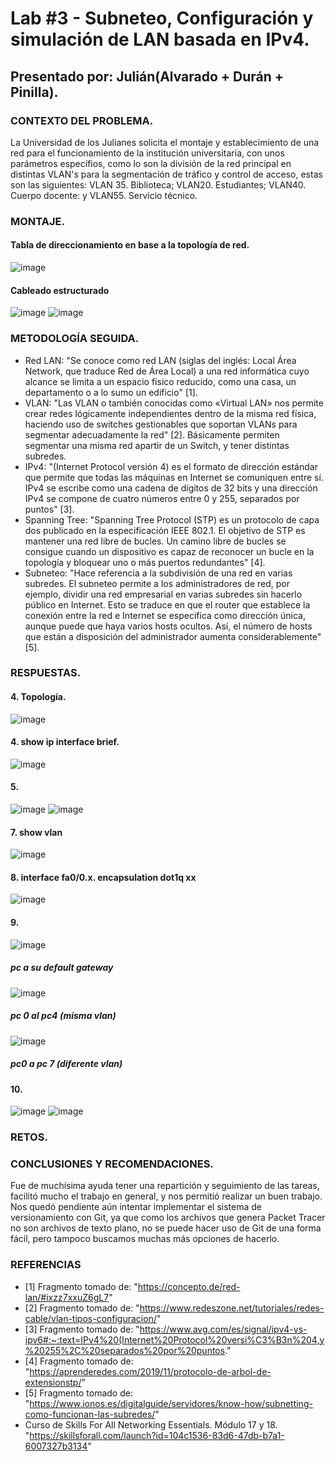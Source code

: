# Lab #3 - Subneteo, Configuración y simulación de LAN basada en IPv4.

## Presentado por: Julián(Alvarado + Durán + Pinilla).

### CONTEXTO DEL PROBLEMA.
La Universidad de los Julianes solicita el montaje y establecimiento de una red para el funcionamiento de la institución universitaria, con unos parámetros específios, como lo son la división de la red principal en distintas VLAN's para la segmentación de tráfico y control de acceso, estas son las siguientes: VLAN 35. Biblioteca; VLAN20. Estudiantes; VLAN40. Cuerpo docente: y VLAN55. Servicio técnico.

### MONTAJE.

#### Tabla de direccionamiento en base a la topología de red.
![image](https://user-images.githubusercontent.com/64561271/236713817-83a2477a-6888-4633-b49d-52c06f0a0dec.png)

#### Cableado estructurado
![image](https://user-images.githubusercontent.com/64561271/236714182-a845e1fd-0849-407a-a388-a9f3353b0b0a.png)
![image](https://user-images.githubusercontent.com/64561271/236714240-31508c51-d655-4171-bdbc-a7eacbd28038.png)




### METODOLOGÍA SEGUIDA.

* Red LAN: "Se conoce como red LAN (siglas del inglés: Local Área Network, que traduce Red de Área Local) a una red informática cuyo alcance se limita a un espacio físico reducido, como una casa, un departamento o a lo sumo un edificio" [1].
* VLAN: "Las VLAN o también conocidas como «Virtual LAN» nos permite crear redes lógicamente independientes dentro de la misma red física, haciendo uso de switches gestionables que soportan VLANs para segmentar adecuadamente la red" [2]. Básicamente permiten segmentar una misma red apartir de un Switch, y tener distintas subredes.
* IPv4: "(Internet Protocol versión 4) es el formato de dirección estándar que permite que todas las máquinas en Internet se comuniquen entre sí. IPv4 se escribe como una cadena de dígitos de 32 bits y una dirección IPv4 se compone de cuatro números entre 0 y 255, separados por puntos" [3].
* Spanning Tree: "Spanning Tree Protocol (STP) es un protocolo de capa dos publicado en la especificación IEEE 802.1.
El objetivo de STP es mantener una red libre de bucles. Un camino libre de bucles se consigue cuando un dispositivo es capaz de reconocer un bucle en la topología y bloquear uno o más puertos redundantes" [4].
* Subneteo: "Hace referencia a la subdivisión de una red en varias subredes. El subneteo permite a los administradores de red, por ejemplo, dividir una red empresarial en varias subredes sin hacerlo público en Internet. Esto se traduce en que el router que establece la conexión entre la red e Internet se especifica como dirección única, aunque puede que haya varios hosts ocultos. Así, el número de hosts que están a disposición del administrador aumenta considerablemente" [5].

### RESPUESTAS.

#### 4. Topología.
![image](https://user-images.githubusercontent.com/64561271/236714304-37d601de-2ba9-4122-928f-c5442c8770d7.png)


#### 4. show ip interface brief.

![image](https://user-images.githubusercontent.com/64561271/236714157-6e2d0677-59ca-4100-b3b8-d9c0f4076a75.png)

#### 5. 
![image](https://user-images.githubusercontent.com/64561271/236714388-ce6c4c30-78a2-4a93-8db1-af8a36991aaf.png)
![image](https://user-images.githubusercontent.com/64561271/236714398-4d2428ec-16f7-469e-acda-d75282499af4.png)

#### 7. show vlan 
![image](https://user-images.githubusercontent.com/64561271/236714699-9619a449-88c1-4f73-afb0-7be96d922827.png)

#### 8. interface fa0/0.x.  encapsulation dot1q xx
![image](https://user-images.githubusercontent.com/64561271/236714728-738ab1e6-db81-48f8-94a5-20711cc15a4e.png)

#### 9.
![image](https://user-images.githubusercontent.com/64561271/236714850-29d6fbe0-8025-4ee6-a130-16166c5f8d51.png) 
##### pc a su default gateway
![image](https://user-images.githubusercontent.com/64561271/236714973-1630c64e-8ce2-4105-a51c-9f9045bb304b.png) 
##### pc 0 al pc4 (misma vlan)
![image](https://user-images.githubusercontent.com/64561271/236714980-c1f47257-ed3c-4f22-8360-64c39f8d2878.png) 
##### pc0 a pc 7 (diferente vlan)



#### 10.
![image](https://user-images.githubusercontent.com/64561271/236714864-4309cd21-a443-4fd8-a17d-276740f11d23.png)
![image](https://user-images.githubusercontent.com/64561271/236714871-1a849a1c-d029-4a9a-b4fe-4c60dc8a89de.png)


### RETOS.

### CONCLUSIONES Y RECOMENDACIONES.
Fue de muchísima ayuda tener una repartición y seguimiento de las tareas, facilitó mucho el trabajo en general, y nos permitió realizar un buen trabajo. Nos quedó pendiente aún intentar implementar el sistema de versionamiento con Git, ya que como los archivos que genera Packet Tracer no son archivos de texto plano, no se puede hacer uso de Git de una forma fácil, pero tampoco buscamos muchas más opciones de hacerlo.


### REFERENCIAS
* [1] Fragmento tomado de: "https://concepto.de/red-lan/#ixzz7xxuZ6gL7"
* [2] Fragmento tomado de: "https://www.redeszone.net/tutoriales/redes-cable/vlan-tipos-configuracion/"
* [3] Fragmento tomado de: "https://www.avg.com/es/signal/ipv4-vs-ipv6#:~:text=IPv4%20(Internet%20Protocol%20versi%C3%B3n%204,y%20255%2C%20separados%20por%20puntos."
* [4] Fragmento tomado de: "https://aprenderedes.com/2019/11/protocolo-de-arbol-de-extensionstp/"
* [5] Fragmento tomado de: "https://www.ionos.es/digitalguide/servidores/know-how/subnetting-como-funcionan-las-subredes/"
* Curso de Skills For All Networking Essentials. Módulo 17 y 18. "https://skillsforall.com/launch?id=104c1536-83d6-47db-b7a1-6007327b3134"
